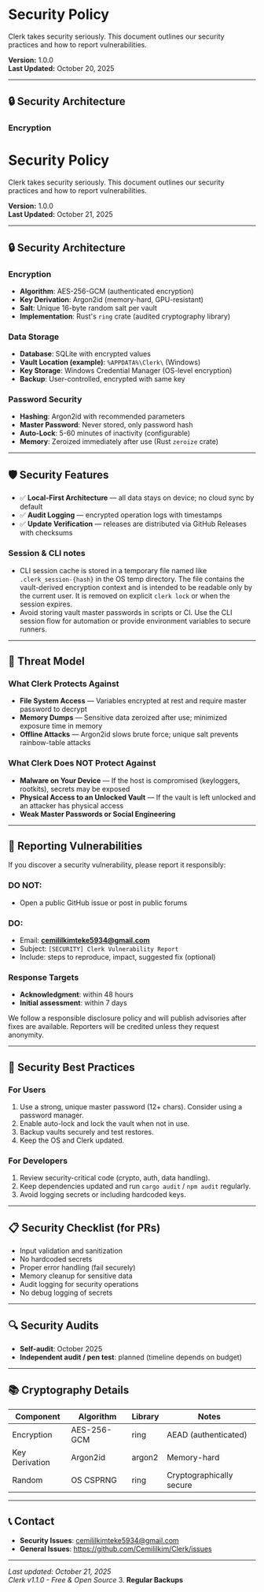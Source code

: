 # Security Policy

Clerk takes security seriously. This document outlines our security practices and how to report vulnerabilities.

**Version:** 1.0.0  
**Last Updated:** October 20, 2025

---

## 🔒 Security Architecture

### Encryption

# Security Policy

Clerk takes security seriously. This document outlines our security practices and how to report vulnerabilities.

**Version:** 1.0.0  
**Last Updated:** October 21, 2025

---

## 🔒 Security Architecture

### Encryption

- **Algorithm**: AES-256-GCM (authenticated encryption)
- **Key Derivation**: Argon2id (memory-hard, GPU-resistant)
- **Salt**: Unique 16-byte random salt per vault
- **Implementation**: Rust's `ring` crate (audited cryptography library)

### Data Storage

- **Database**: SQLite with encrypted values
- **Vault Location (example)**: `%APPDATA%\Clerk\` (Windows)
- **Key Storage**: Windows Credential Manager (OS-level encryption)
- **Backup**: User-controlled, encrypted with same key

### Password Security

- **Hashing**: Argon2id with recommended parameters
- **Master Password**: Never stored, only password hash
- **Auto-Lock**: 5-60 minutes of inactivity (configurable)
- **Memory**: Zeroized immediately after use (Rust `zeroize` crate)

---

## 🛡️ Security Features

- ✅ **Local-First Architecture** — all data stays on device; no cloud sync by default
- ✅ **Audit Logging** — encrypted operation logs with timestamps
- ✅ **Update Verification** — releases are distributed via GitHub Releases with checksums

### Session & CLI notes

- CLI session cache is stored in a temporary file named like `.clerk_session-{hash}` in the OS temp directory. The file contains the vault-derived encryption context and is intended to be readable only by the current user. It is removed on explicit `clerk lock` or when the session expires.
- Avoid storing vault master passwords in scripts or CI. Use the CLI session flow for automation or provide environment variables to secure runners.

---

## 🔐 Threat Model

### What Clerk Protects Against

- **File System Access** — Variables encrypted at rest and require master password to decrypt
- **Memory Dumps** — Sensitive data zeroized after use; minimized exposure time in memory
- **Offline Attacks** — Argon2id slows brute force; unique salt prevents rainbow-table attacks

### What Clerk Does NOT Protect Against

- **Malware on Your Device** — If the host is compromised (keyloggers, rootkits), secrets may be exposed
- **Physical Access to an Unlocked Vault** — If the vault is left unlocked and an attacker has physical access
- **Weak Master Passwords or Social Engineering**

---

## 🚨 Reporting Vulnerabilities

If you discover a security vulnerability, please report it responsibly:

### DO NOT:
- Open a public GitHub issue or post in public forums

### DO:
- Email: **cemililkimteke5934@gmail.com**
- Subject: `[SECURITY] Clerk Vulnerability Report`
- Include: steps to reproduce, impact, suggested fix (optional)

### Response Targets
- **Acknowledgment**: within 48 hours
- **Initial assessment**: within 7 days

We follow a responsible disclosure policy and will publish advisories after fixes are available. Reporters will be credited unless they request anonymity.

---

## 🔧 Security Best Practices

### For Users

1. Use a strong, unique master password (12+ chars). Consider using a password manager.
2. Enable auto-lock and lock the vault when not in use.
3. Backup vaults securely and test restores.
4. Keep the OS and Clerk updated.

### For Developers

1. Review security-critical code (crypto, auth, data handling).
2. Keep dependencies updated and run `cargo audit` / `npm audit` regularly.
3. Avoid logging secrets or including hardcoded keys.

---

## 📋 Security Checklist (for PRs)

- Input validation and sanitization
- No hardcoded secrets
- Proper error handling (fail securely)
- Memory cleanup for sensitive data
- Audit logging for security operations
- No debug logging of secrets

---

## 🔍 Security Audits

- **Self-audit**: October 2025
- **Independent audit / pen test**: planned (timeline depends on budget)

---

## 📚 Cryptography Details

| Component | Algorithm | Library | Notes |
|-----------|-----------|---------|-------|
| Encryption | AES-256-GCM | ring | AEAD (authenticated) |
| Key Derivation | Argon2id | argon2 | Memory-hard |
| Random | OS CSPRNG | ring | Cryptographically secure |

---

## 📞 Contact

- **Security Issues**: cemililkimteke5934@gmail.com
- **General Issues**: https://github.com/Cemililkim/Clerk/issues

---

*Last updated: October 21, 2025*  
*Clerk v1.1.0 - Free & Open Source*
3. **Regular Backups**
